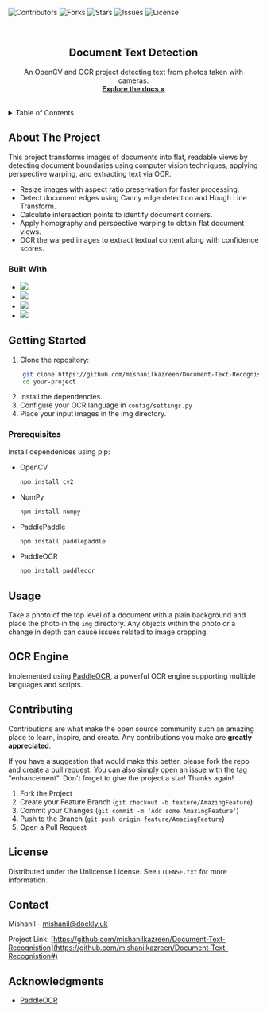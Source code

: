

![Contributors](https://img.shields.io/github/contributors/mishanilkazreen/Document-Text-Recognistion.svg)
![Forks](https://img.shields.io/github/forks/mishanilkazreen/Document-Text-Recognistion.svg)
![Stars](https://img.shields.io/github/stars/mishanilkazreen/Document-Text-Recognistion.svg)
![Issues](https://img.shields.io/github/issues/mishanilkazreen/Document-Text-Recognistion.svg)
![License](https://img.shields.io/github/license/mishanilkazreen/Document-Text-Recognistion.svg)

<!-- PROJECT LOGO -->
<br />
<div align="center">

  <h2 align="center">Document Text Detection</h2>

  <p align="center">
    An OpenCV and OCR project detecting text from photos taken with cameras.
    <br />
    <a href="https://github.com/mishanilkazreen/Document-Text-Recognistion"><strong>Explore the docs »</strong></a>
    <br />
    <br />
  </p>
</div>



<!-- TABLE OF CONTENTS -->
<details>
  <summary>Table of Contents</summary>
  <ol>
    <li>
      <a href="#about-the-project">About The Project</a>
      <ul>
        <li><a href="#built-with">Built With</a></li>
      </ul>
    </li>
    <li>
      <a href="#getting-started">Getting Started</a>
      <ul>
        <li><a href="#prerequisites">Prerequisites</a></li>
      </ul>
    </li>
    <li><a href="#contributing">Contributing</a></li>
    <li><a href="#license">License</a></li>
    <li><a href="#contact">Contact</a></li>
    <li><a href="#acknowledgments">Acknowledgments</a></li>
  </ol>
</details>



<!-- ABOUT THE PROJECT -->
## About The Project

This project transforms images of documents into flat, readable views by detecting document boundaries using computer vision techniques, applying perspective warping, and extracting text via OCR.

- Resize images with aspect ratio preservation for faster processing.
- Detect document edges using Canny edge detection and Hough Line Transform.
- Calculate intersection points to identify document corners.
- Apply homography and perspective warping to obtain flat document views.
- OCR the warped images to extract textual content along with confidence scores.

### Built With


* [![](https://img.shields.io/badge/OpenCV-007ACC?style=for-the-badge&logo=opencv&logoColor=white)][Next-url]
* [![](https://img.shields.io/badge/NumPy-013243?style=for-the-badge&logo=numpy&logoColor=white)][React-url]
* [![](https://img.shields.io/badge/PaddlePaddle-FF4088?style=for-the-badge&logo=pytorch&logoColor=white)][Vue-url]
* [![](https://img.shields.io/badge/PaddleOCR-33CCFF?style=for-the-badge&logo=github&logoColor=white)][Angular-url]

 

<!-- GETTING STARTED -->
## Getting Started

1. Clone the repository:

```sh
    git clone https://github.com/mishanilkazreen/Document-Text-Recognistion.git
    cd your-project
```

2. Install the dependencies.
3. Configure your OCR language in `config/settings.py`
4. Place your input images in the img directory.

### Prerequisites

Install dependenices using pip:
* OpenCV
  ```sh
  npm install cv2
  ```
* NumPy
  ```sh
  npm install numpy
  ```
* PaddlePaddle
  ```sh
  npm install paddlepaddle
  ```
* PaddleOCR
  ```sh
  npm install paddleocr
  ```


<!-- USAGE EXAMPLES -->
## Usage

Take a photo of the top level of a document with a plain background and place the photo in the `img` directory. Any objects within the photo or a change in depth can cause issues related to image cropping.
 
<!-- USAGE EXAMPLES -->

## OCR Engine

Implemented using [PaddleOCR](https://github.com/PaddlePaddle/PaddleOCR), a powerful OCR engine supporting multiple languages and scripts.

<!-- CONTRIBUTING -->
## Contributing

Contributions are what make the open source community such an amazing place to learn, inspire, and create. Any contributions you make are **greatly appreciated**.

If you have a suggestion that would make this better, please fork the repo and create a pull request. You can also simply open an issue with the tag "enhancement".
Don't forget to give the project a star! Thanks again!

1. Fork the Project
2. Create your Feature Branch (`git checkout -b feature/AmazingFeature`)
3. Commit your Changes (`git commit -m 'Add some AmazingFeature'`)
4. Push to the Branch (`git push origin feature/AmazingFeature`)
5. Open a Pull Request

<!-- LICENSE -->
## License

Distributed under the Unlicense License. See `LICENSE.txt` for more information.

 



<!-- CONTACT -->
## Contact

Mishanil - mishanil@dockly.uk

Project Link: [https://github.com/mishanilkazreen/Document-Text-Recognistion](https://github.com/mishanilkazreen/Document-Text-Recognistion#)

 



<!-- ACKNOWLEDGMENTS -->
## Acknowledgments

* [PaddleOCR](https://github.com/PaddlePaddle/PaddleOCR) 

 



<!-- MARKDOWN LINKS & IMAGES -->
<!-- https://www.markdownguide.org/basic-syntax/#reference-style-links -->
[contributors-shield]: https://img.shields.io/github/contributors/othneildrew/Best-README-Template.svg?style=for-the-badge
[contributors-url]: https://github.com/othneildrew/Best-README-Template/graphs/contributors
[forks-shield]: https://img.shields.io/github/forks/othneildrew/Best-README-Template.svg?style=for-the-badge
[forks-url]: https://github.com/othneildrew/Best-README-Template/network/members
[stars-shield]: https://img.shields.io/github/stars/othneildrew/Best-README-Template.svg?style=for-the-badge
[stars-url]: https://github.com/othneildrew/Best-README-Template/stargazers
[issues-shield]: https://img.shields.io/github/issues/othneildrew/Best-README-Template.svg?style=for-the-badge
[issues-url]: https://github.com/othneildrew/Best-README-Template/issues
[license-shield]: https://img.shields.io/github/license/othneildrew/Best-README-Template.svg?style=for-the-badge
[license-url]: https://github.com/othneildrew/Best-README-Template/blob/master/LICENSE.txt
[linkedin-shield]: https://img.shields.io/badge/-LinkedIn-black.svg?style=for-the-badge&logo=linkedin&colorB=555
[linkedin-url]: https://linkedin.com/in/othneildrew
[product-screenshot]: images/screenshot.png
[Next.js]: https://img.shields.io/badge/next.js-000000?style=for-the-badge&logo=nextdotjs&logoColor=white
[Next-url]: https://nextjs.org/
[React.js]: https://img.shields.io/badge/React-20232A?style=for-the-badge&logo=react&logoColor=61DAFB
[React-url]: https://reactjs.org/
[Vue.js]: https://img.shields.io/badge/Vue.js-35495E?style=for-the-badge&logo=vuedotjs&logoColor=4FC08D
[Vue-url]: https://vuejs.org/
[Angular.io]: https://img.shields.io/badge/Angular-DD0031?style=for-the-badge&logo=angular&logoColor=white
[Angular-url]: https://angular.io/
[Svelte.dev]: https://img.shields.io/badge/Svelte-4A4A55?style=for-the-badge&logo=svelte&logoColor=FF3E00
[Svelte-url]: https://svelte.dev/
[Laravel.com]: https://img.shields.io/badge/Laravel-FF2D20?style=for-the-badge&logo=laravel&logoColor=white
[Laravel-url]: https://laravel.com
[Bootstrap.com]: https://img.shields.io/badge/Bootstrap-563D7C?style=for-the-badge&logo=bootstrap&logoColor=white
[Bootstrap-url]: https://getbootstrap.com
[JQuery.com]: https://img.shields.io/badge/jQuery-0769AD?style=for-the-badge&logo=jquery&logoColor=white
[JQuery-url]: https://jquery.com 
